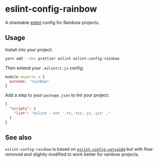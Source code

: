 # eslint-config-rainbow

A shareable [eslint](ghub.io/eslint) config for Rainbow projects.

## Usage

Install into your project:

```sh
yarn add --dev prettier eslint eslint-config-rainbow
```

Then extend your `.eslintrc.js` config:

```js
module.exports = {
  extends: "rainbow"
}
```

Add a step to your `package.json` to lint your project:

```json
{
  "scripts": {
    "lint": "eslint --ext '.ts,.tsx,.js,.jsx' ."
  }
}
```

## See also

`eslint-config-rainbow` is based on [`eslint-config-satya164`](https://ghub.io/eslint-config-satya164) but with flow removed and slightly modified to work better for rainbow projects.
